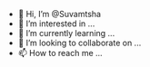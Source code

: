 - 👋 Hi, I’m @Suvamtsha
- 👀 I’m interested in ...
- 🌱 I’m currently learning ...
- 💞️ I’m looking to collaborate on ...
- 📫 How to reach me ...

<!---
Suvamtsha/Suvamtsha is a ✨ special ✨ repository because its `README.md` (this file) appears on your GitHub profile.
You can click the Preview link to take a look at your changes.
--->
